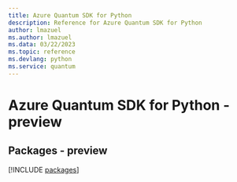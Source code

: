 ```yaml
---
title: Azure Quantum SDK for Python
description: Reference for Azure Quantum SDK for Python
author: lmazuel
ms.author: lmazuel
ms.data: 03/22/2023
ms.topic: reference
ms.devlang: python
ms.service: quantum
---
```

# Azure Quantum SDK for Python - preview
## Packages - preview
[!INCLUDE [packages](quantum-index.md)]